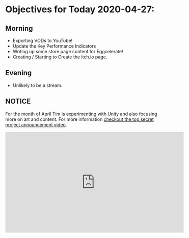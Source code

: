 # Objectives for Today 2020-04-27:

## Morning

- Exporting VODs to YouTube!
- Update the Key Performance Indicators
- Writing up some store page content for Eggcelerate!
- Creating / Starting to Create the itch.io page.

## Evening

- Unlikely to be a stream.

## NOTICE

For the month of April Tim is experimenting with Unity and also focusing more on art and content. For more information [checkout the top secret project announcement video](https://www.youtube.com/embed/OxdgkWX8rZ0).

<iframe width="560" height="315" src="https://www.youtube.com/embed/OxdgkWX8rZ0" frameborder="0" allow="accelerometer; autoplay; encrypted-media; gyroscope; picture-in-picture" allowfullscreen></iframe>
